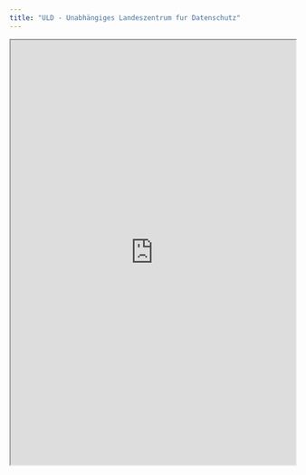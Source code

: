 ```yaml
---
title: "ULD - Unabhängiges Landeszentrum fur Datenschutz"
---
```



<iframe height="750" width="100%" src="https://ewelton.github.io/ktest/wiki.html#ULD%20-%20Unabh%C3%A4ngiges%20Landeszentrum%20fur%20Datenschutz"></iframe>
